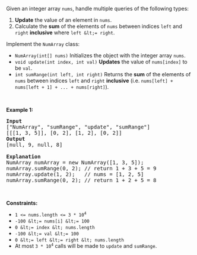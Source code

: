 Given an integer array `` nums ``, handle multiple queries of the following types:

1.   __Update__ the value of an element in `` nums ``.
2.   Calculate the __sum__ of the elements of `` nums `` between indices `` left `` and `` right `` __inclusive__ where `` left &lt;= right ``.

Implement the `` NumArray `` class:

*   `` NumArray(int[] nums) `` Initializes the object with the integer array `` nums ``.
*   `` void update(int index, int val) `` __Updates__ the value of `` nums[index] `` to be `` val ``.
*   `` int sumRange(int left, int right) `` Returns the __sum__ of the elements of `` nums `` between indices `` left `` and `` right `` __inclusive__ (i.e. `` nums[left] + nums[left + 1] + ... + nums[right] ``).

&nbsp;

__Example 1:__

<pre>
<strong>Input</strong>
["NumArray", "sumRange", "update", "sumRange"]
[[[1, 3, 5]], [0, 2], [1, 2], [0, 2]]
<strong>Output</strong>
[null, 9, null, 8]

<strong>Explanation</strong>
NumArray numArray = new NumArray([1, 3, 5]);
numArray.sumRange(0, 2); // return 1 + 3 + 5 = 9
numArray.update(1, 2);   // nums = [1, 2, 5]
numArray.sumRange(0, 2); // return 1 + 2 + 5 = 8
</pre>

&nbsp;

__Constraints:__

*   <code>1 &lt;= nums.length &lt;= 3 * 10<sup>4</sup></code>
*   `` -100 &lt;= nums[i] &lt;= 100 ``
*   `` 0 &lt;= index &lt; nums.length ``
*   `` -100 &lt;= val &lt;= 100 ``
*   `` 0 &lt;= left &lt;= right &lt; nums.length ``
*   At most <code>3 * 10<sup>4</sup></code> calls will be made to `` update `` and `` sumRange ``.